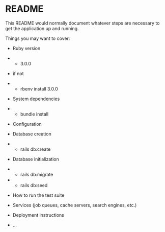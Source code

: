 # README

This README would normally document whatever steps are necessary to get the
application up and running.

Things you may want to cover:

* Ruby version
* * 3.0.0
* if not
* * rbenv install 3.0.0

* System dependencies
* * bundle install

* Configuration

* Database creation
* * rails db:create

* Database initialization
* * rails db:migrate
* * rails db:seed

* How to run the test suite

* Services (job queues, cache servers, search engines, etc.)

* Deployment instructions

* ...
